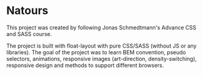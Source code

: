 # Natours

This project was created by following Jonas Schmedtmann's Advance CSS and SASS course.

The project is built with float-layout with pure CSS/SASS (without JS or any libraries). The goal of the project was to learn BEM convention, pseudo selectors, animations, responsive images (art-direction, density-switching), responsive design and methods to support different browsers.

